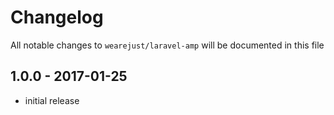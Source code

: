 # Changelog

All notable changes to `wearejust/laravel-amp` will be documented in this file

## 1.0.0 - 2017-01-25

- initial release
